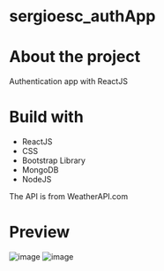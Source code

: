 # sergioesc_authApp

# About the project

Authentication app with ReactJS
# Build with
  * ReactJS
  * CSS
  * Bootstrap Library
  * MongoDB
  * NodeJS

The API is from WeatherAPI.com

# Preview

![image](https://awesomescreenshot.s3.amazonaws.com/image/2835830/25555460-42c2697e9528649d0ba33bf14367c7b3.png?X-Amz-Algorithm=AWS4-HMAC-SHA256&X-Amz-Credential=AKIAJSCJQ2NM3XLFPVKA%2F20220411%2Fus-east-1%2Fs3%2Faws4_request&X-Amz-Date=20220411T200948Z&X-Amz-Expires=28800&X-Amz-SignedHeaders=host&X-Amz-Signature=79dcf517b85b610aa5549915e2a00fd4a811516d560eababd5158fef40257f59)
![image](https://awesomescreenshot.s3.amazonaws.com/image/2835830/25555489-52479bd6b35a669125cddd470d210175.png?X-Amz-Algorithm=AWS4-HMAC-SHA256&X-Amz-Credential=AKIAJSCJQ2NM3XLFPVKA%2F20220411%2Fus-east-1%2Fs3%2Faws4_request&X-Amz-Date=20220411T201035Z&X-Amz-Expires=28800&X-Amz-SignedHeaders=host&X-Amz-Signature=ed24c4cebafd44c62d3a0ffb881e0d639a6d80c5b8c490416389324c6a3ee9b6)
